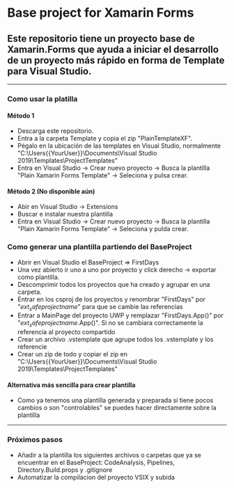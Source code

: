 # Base project for Xamarin Forms

## Este repositorio tiene un proyecto base de Xamarin.Forms que ayuda a iniciar el desarrollo de un proyecto más rápido en forma de Template para Visual Studio.
------


### Como usar la platilla 
#### Método 1
* Descarga este repositorio.
* Entra a la carpeta Template y copia el zip "PlainTemplateXF".
* Pégalo en la ubicación de las templates en Visual Studio, normalmente "C:\Users\{{YourUser}}\Documents\Visual Studio 2019\Templates\ProjectTemplates"
* Entra en Visual Studio -> Crear nuevo proyecto -> Busca la plantilla "Plain Xamarin Forms Template" -> Seleciona y pulsa crear.

#### Método 2 (No disponible aún)
* Abir en Visual Studio -> Extensions
* Buscar e instalar nuestra plantilla
* Entra en Visual Studio -> Crear nuevo proyecto -> Busca la plantilla "Plain Xamarin Forms Template" -> Seleciona y pulda crear.


### Como generar una plantilla partiendo del BaseProject
* Abrir en Visual Studio el BaseProject => FirstDays
* Una vez abierto ir uno a uno por proyecto y click derecho -> exportar como plantilla.
* Descomprimir todos los proyectos que ha creado y agrupar en una carpeta.
* Entrar en los csproj de los proyectos y renombrar "FirstDays" por "$ext_safeprojectname$" para que se cambie las referencias
* Entrar a MainPage del proyecto UWP y remplazar "FirstDays.App()" por "$ext_safeprojectname$.App()". Si no se cambiara correctamente la referencia al proyecto compartido
* Crear un archivo .vstemplate que agrupe todos los .vstemplate y los referencie
* Crear un zip de todo y copiar el zip en "C:\Users\{{YourUser}}\Documents\Visual Studio 2019\Templates\ProjectTemplates"
#### Alternativa más sencilla para crear plantilla
* Como ya tenemos una plantilla generada y preparada si tiene pocos cambios o son "controlables" se puedes hacer directamente sobre la plantilla

----------

### Próximos pasos
* Añadir a la plantilla los siguientes archivos o carpetas que ya se encuentrar en el BaseProject: CodeAnalysis, Pipelines, Directory.Build.props y .gitignore
* Automatizar la compilacion del proyecto VSIX y subida
